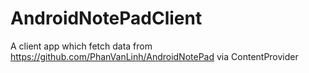 # AndroidNotePadClient

A client app which fetch data from https://github.com/PhanVanLinh/AndroidNotePad via ContentProvider
